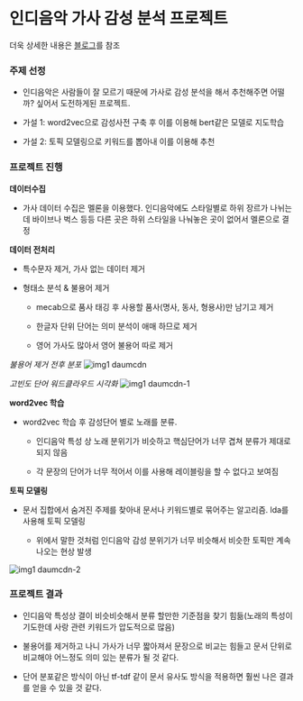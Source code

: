 # 인디음악 가사 감성 분석 프로젝트 
더욱 상세한 내용은 [블로그](https://hajinnote.tistory.com/30)를 참조

### 주제 선정 
- 인디음악은 사람들이 잘 모르기 때문에 가사로 감성 분석을 해서 추천해주면 어떨까? 싶어서 도전하게된 프로젝트.

- 가설 1: word2vec으로 감성사전 구축 후 이를 이용해 bert같은 모델로 지도학습  

- 가설 2: 토픽 모델링으로 키워드를 뽑아내 이를 이용해 추천 


### 프로젝트 진행

**데이터수집**
- 가사 데이터 수집은 멜론을 이용했다. 인디음악에도 스타일별로 하위 장르가 나뉘는데 바이브나 벅스 등등 다른 곳은 하위 스타일을 나눠놓은 곳이 없어서 멜론으로 결정

**데이터 전처리**
- 특수문자 제거, 가사 없는 데이터 제거 

- 형태소 분석 & 불용어 제거 
  - mecab으로 품사 태깅 후 사용할 품사(명사, 동사, 형용사)만 남기고 제거 
  
  - 한글자 단위 단어는 의미 분석이 애매 하므로 제거 

  - 영어 가사도 많아서 영어 불용어 따로 제거 
  
*불용어 제거 전후 분포*
  ![img1 daumcdn](https://user-images.githubusercontent.com/83392231/176832939-151565ed-2c9f-4443-a333-9159d4e29ea9.png)


*고빈도 단어 워드클라우드 시각화*
![img1 daumcdn-1](https://user-images.githubusercontent.com/83392231/176833061-22fb7ca4-8e48-44f9-b377-550e1a4701c2.png)

**word2vec 학습**
- word2vec 학습 후 감성단어 별로 노래를 분류. 

  - 인디음악 특성 상 노래 분위기가 비슷하고 핵심단어가 너무 겹쳐 분류가 제대로 되지 않음 
  
  - 각 문장의 단어가 너무 적어서 이를 사용해 레이블링을 할 수 없다고 보여짐
  
**토픽 모델링**
- 문서 집합에서 숨겨진 주제를 찾아내 문서나 키워드별로 묶어주는 알고리즘. lda를 사용해 토픽 모델링

  - 위에서 말한 것처럼 인디음악 감성 분위기가 너무 비슷해서 비슷한 토픽만 계속 나오는 현상 발생 

![img1 daumcdn-2](https://user-images.githubusercontent.com/83392231/176834207-413c2d53-e73c-4b3f-a624-cbc491458dd8.png)


### 프로젝트 결과
- 인디음악 특성상 결이 비슷비슷해서 분류 할만한 기준점을 찾기 힘듦(노래의 특성이기도한데 사랑 관련 키워드가 압도적으로 많음)

- 불용어를 제거하고 나니 가사가 너무 짧아져서 문장으로 비교는 힘들고 문서 단위로 비교해야 어느정도 의미 있는 분류가 될 것 같다. 

- 단어 분포같은 방식이 아닌 tf-tdf 같이 문서 유사도 방식을 적용하면 훨씬 나은 결과를 얻을 수 있을 것 같다. 

